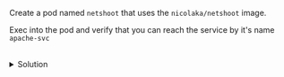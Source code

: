 Create a pod named `netshoot` that uses the `nicolaka/netshoot` image. 

Exec into the pod and verify that you can reach the service by it's name `apache-svc`

<br>
<details><summary>Solution</summary>
<br>

```bash
# create a temporary pod named netshoot and get a shell to the container all in the same kubectl command
kubectl run netshoot --image=nicolaka/netshoot --rm -it -- sh
```{{exec}}

```
# verify that you can reach the service
wget -O- apache-svc
```{{exec}}


</details>